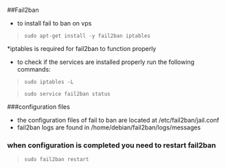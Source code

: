 ##Fail2ban
- to install fail to ban on vps 

>`sudo apt-get install -y fail2ban iptables`

*iptables is required for fail2ban to function properly
- to check if the services are installed properly run the following commands:

>`sudo iptables -L`

>`sudo service fail2ban status`

###configuration files
- the configuration files of fail to ban are located at /etc/fail2ban/jail.conf 
- fail2ban logs are found in /home/debian/fail2ban/logs/messages

### when configuration is completed you need to restart fail2ban
>`sudo fail2ban restart`
